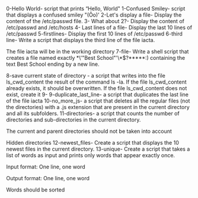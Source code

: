 0-Hello World- script that prints “Hello, World"
1-Confused Smiley- script that displays a confused smiley "(Ôo)'
2-Let's display a file- Display the content of the /etc/passwd file.
3- What about 2?- Display the content of /etc/passwd and /etc/hosts
4- Last lines of a file- Display the last 10 lines of /etc/passwd
5-firstlines- Display the first 10 lines of /etc/passwd
6-third line- Write a script that displays the third line of the file iacta.



The file iacta will be in the working directory
7-file- Write a shell script that creates a file named exactly \*\\'"Best School"\'\\*$\?\*\*\*\*\*:) containing the text Best School ending by a new line.





8-save current state of directory - a script that writes into the file ls_cwd_content the result of the command ls -la. If the file ls_cwd_content already exists, it should be overwritten. If the file ls_cwd_content does not exist, create it
9- 9-duplicate_last_line-  a script that duplicates the last line of the file iacta
10-no_more_js- a script that deletes all the regular files (not the directories) with a .js extension that are present in the current directory and all its subfolders.
11-directories- a script that counts the number of directories and sub-directories in the current directory.



The current and parent directories should not be taken into account

Hidden directories
12-newest_files- Create a script that displays the 10 newest files in the current directory.
13-unique- Create a script that takes a list of words as input and prints only words that appear exactly once.



Input format: One line, one word

Output format: One line, one word

Words should be sorted
